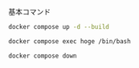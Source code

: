 基本コマンド
```sh
docker compose up -d --build

docker compose exec hoge /bin/bash

docker compose down
```
